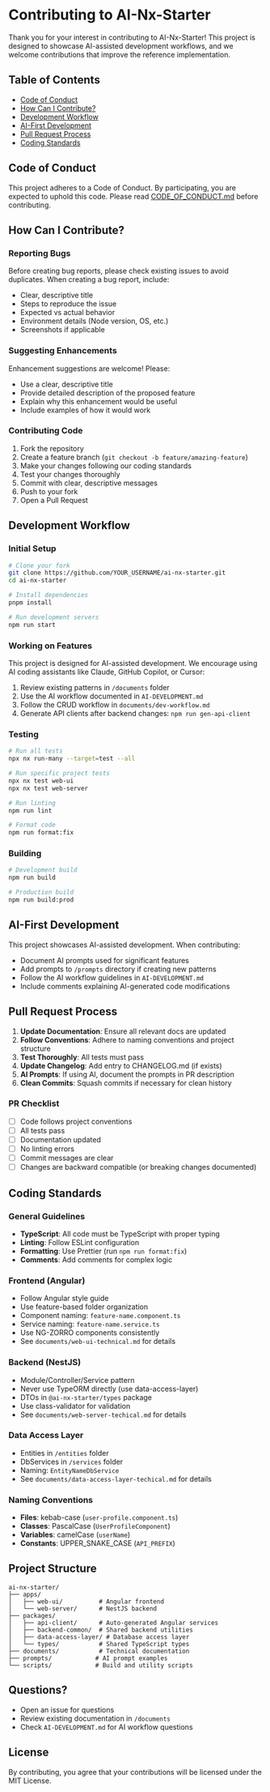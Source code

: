 # Contributing to AI-Nx-Starter

Thank you for your interest in contributing to AI-Nx-Starter! This project is designed to showcase AI-assisted development workflows, and we welcome contributions that improve the reference implementation.

## Table of Contents

- [Code of Conduct](#code-of-conduct)
- [How Can I Contribute?](#how-can-i-contribute)
- [Development Workflow](#development-workflow)
- [AI-First Development](#ai-first-development)
- [Pull Request Process](#pull-request-process)
- [Coding Standards](#coding-standards)

## Code of Conduct

This project adheres to a Code of Conduct. By participating, you are expected to uphold this code. Please read [CODE_OF_CONDUCT.md](CODE_OF_CONDUCT.md) before contributing.

## How Can I Contribute?

### Reporting Bugs

Before creating bug reports, please check existing issues to avoid duplicates. When creating a bug report, include:

- Clear, descriptive title
- Steps to reproduce the issue
- Expected vs actual behavior
- Environment details (Node version, OS, etc.)
- Screenshots if applicable

### Suggesting Enhancements

Enhancement suggestions are welcome! Please:

- Use a clear, descriptive title
- Provide detailed description of the proposed feature
- Explain why this enhancement would be useful
- Include examples of how it would work

### Contributing Code

1. Fork the repository
2. Create a feature branch (`git checkout -b feature/amazing-feature`)
3. Make your changes following our coding standards
4. Test your changes thoroughly
5. Commit with clear, descriptive messages
6. Push to your fork
7. Open a Pull Request

## Development Workflow

### Initial Setup

```bash
# Clone your fork
git clone https://github.com/YOUR_USERNAME/ai-nx-starter.git
cd ai-nx-starter

# Install dependencies
pnpm install

# Run development servers
npm run start
```

### Working on Features

This project is designed for AI-assisted development. We encourage using AI coding assistants like Claude, GitHub Copilot, or Cursor:

1. Review existing patterns in `/documents` folder
2. Use the AI workflow documented in `AI-DEVELOPMENT.md`
3. Follow the CRUD workflow in `documents/dev-workflow.md`
4. Generate API clients after backend changes: `npm run gen-api-client`

### Testing

```bash
# Run all tests
npx nx run-many --target=test --all

# Run specific project tests
npx nx test web-ui
npx nx test web-server

# Run linting
npm run lint

# Format code
npm run format:fix
```

### Building

```bash
# Development build
npm run build

# Production build
npm run build:prod
```

## AI-First Development

This project showcases AI-assisted development. When contributing:

- Document AI prompts used for significant features
- Add prompts to `/prompts` directory if creating new patterns
- Follow the AI workflow guidelines in `AI-DEVELOPMENT.md`
- Include comments explaining AI-generated code modifications

## Pull Request Process

1. **Update Documentation**: Ensure all relevant docs are updated
2. **Follow Conventions**: Adhere to naming conventions and project structure
3. **Test Thoroughly**: All tests must pass
4. **Update Changelog**: Add entry to CHANGELOG.md (if exists)
5. **AI Prompts**: If using AI, document the prompts in PR description
6. **Clean Commits**: Squash commits if necessary for clean history

### PR Checklist

- [ ] Code follows project conventions
- [ ] All tests pass
- [ ] Documentation updated
- [ ] No linting errors
- [ ] Commit messages are clear
- [ ] Changes are backward compatible (or breaking changes documented)

## Coding Standards

### General Guidelines

- **TypeScript**: All code must be TypeScript with proper typing
- **Linting**: Follow ESLint configuration
- **Formatting**: Use Prettier (run `npm run format:fix`)
- **Comments**: Add comments for complex logic

### Frontend (Angular)

- Follow Angular style guide
- Use feature-based folder organization
- Component naming: `feature-name.component.ts`
- Service naming: `feature-name.service.ts`
- Use NG-ZORRO components consistently
- See `documents/web-ui-technical.md` for details

### Backend (NestJS)

- Module/Controller/Service pattern
- Never use TypeORM directly (use data-access-layer)
- DTOs in `@ai-nx-starter/types` package
- Use class-validator for validation
- See `documents/web-server-techical.md` for details

### Data Access Layer

- Entities in `/entities` folder
- DbServices in `/services` folder
- Naming: `EntityNameDbService`
- See `documents/data-access-layer-techical.md` for details

### Naming Conventions

- **Files**: kebab-case (`user-profile.component.ts`)
- **Classes**: PascalCase (`UserProfileComponent`)
- **Variables**: camelCase (`userName`)
- **Constants**: UPPER_SNAKE_CASE (`API_PREFIX`)

## Project Structure

```
ai-nx-starter/
├── apps/
│   ├── web-ui/          # Angular frontend
│   └── web-server/      # NestJS backend
├── packages/
│   ├── api-client/      # Auto-generated Angular services
│   ├── backend-common/  # Shared backend utilities
│   ├── data-access-layer/ # Database access layer
│   └── types/           # Shared TypeScript types
├── documents/           # Technical documentation
├── prompts/            # AI prompt examples
└── scripts/            # Build and utility scripts
```

## Questions?

- Open an issue for questions
- Review existing documentation in `/documents`
- Check `AI-DEVELOPMENT.md` for AI workflow questions

## License

By contributing, you agree that your contributions will be licensed under the MIT License.
